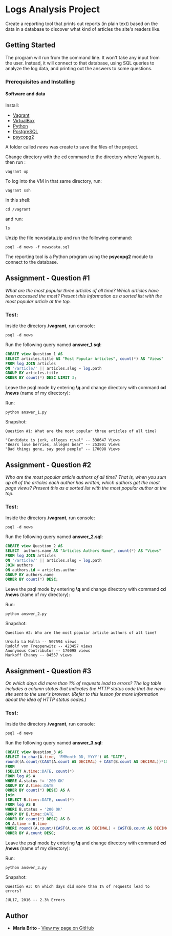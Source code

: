 # Logs Analysis Project

Create a reporting tool that prints out reports (in plain text) based on the data in a database to discover what kind of articles the site's readers like.

## Getting Started

The program will run from the command line. It won't take any input from the user. Instead, it will connect to that database, using SQL queries to analyze the log data, and printing out the answers to some questions.

### Prerequisites and Installing

#### Software and data

Install: 
* [Vagrant](https://www.vagrantup.com/)
* [VirtualBox](https://www.virtualbox.org/)
* [Python](https://www.python.org/)
* [PostgreSQL](https://www.postgresql.org/) 
* [psycopg2](https://pypi.python.org/pypi/psycopg2)


A folder called *news* was create to save the files of the project.

Change directory with the cd command to the directory where Vagrant is, then run :
```
vagrant up
```

To log into the VM in that same directory, run:
```
vagrant ssh
```

In this shell:
```
cd /vagrant
```
and run:
```
ls
```
Unzip the file newsdata.zip and run the following command: 
```
psql -d news -f newsdata.sql
```

The reporting tool is a Python program using the **psycopg2** module to connect to the database.

## Assignment - Question #1

*What are the most popular three articles of all time? Which articles have been accessed the most? Present this information as a sorted list with the most popular article at the top.*

### Test:
Inside the directory **/vagrant**, run console:

```
psql -d news
```

Run the following query named **answer_1.sql**:
```sql
CREATE view Question_1 AS
SELECT articles.title AS "Most Popular Articles", count(*) AS "Views"
FROM log JOIN articles
ON '/article/' || articles.slug = log.path
GROUP BY articles.title
ORDER BY count(*) DESC LIMIT 3;
```
Leave the psql mode by entering **\q** and change directory with command **cd /news** (name of my directory):

Run:
```
python answer_1.py
```

Snapshot:
```
Question #1: What are the most popular three articles of all time?

"Candidate is jerk, alleges rival" -- 338647 Views
"Bears love berries, alleges bear" -- 253801 Views
"Bad things gone, say good people" -- 170098 Views
```

## Assignment - Question #2

*Who are the most popular article authors of all time? That is, when you sum up all of the articles each author has written, which authors get the most page views? Present this as a sorted list with the most popular author at the top.*

### Test:

Inside the directory **/vagrant**, run console:
```
psql -d news
```

Run the following query named **answer_2.sql**:
```sql
CREATE view Question_2 AS
SELECT  authors.name AS "Articles Authors Name", count(*) AS "Views"
FROM log JOIN articles
ON '/article/' || articles.slug = log.path
JOIN authors
ON authors.id = articles.author
GROUP BY authors.name
ORDER BY count(*) DESC;
```
Leave the psql mode by entering **\q** and change directory with command **cd /news** (name of my directory):

Run:
```
python answer_2.py
```

Snapshot:
```
Question #2: Who are the most popular article authors of all time?

Ursula La Multa -- 507594 views
Rudolf von Treppenwitz -- 423457 views
Anonymous Contributor -- 170098 views
Markoff Chaney -- 84557 views
```

## Assignment - Question #3

*On which days did more than 1% of requests lead to errors? The log table includes a column status that indicates the HTTP status code that the news site sent to the user's browser. (Refer to this lesson for more information about the idea of HTTP status codes.)*

### Test:

Inside the directory **/vagrant**, run console:

```
psql -d news
```

Run the following query named **answer_3.sql**:
```sql 
CREATE view Question_3 AS
SELECT to_char(A.time, 'FMMonth DD, YYYY') AS "DATE",
round((A.count/(CAST(A.count AS DECIMAL) + CAST(B.count AS DECIMAL))*100), 1) AS "Errors"
FROM
(SELECT A.time::DATE, count(*)
FROM log AS A
WHERE A.status != '200 OK' 
GROUP BY A.time::DATE
ORDER BY count(*) DESC) AS A
join
(SELECT B.time::DATE, count(*)
FROM log AS B
WHERE B.status = '200 OK' 
GROUP BY B.time::DATE
ORDER BY count(*) DESC) AS B
ON A.time = B.time
WHERE round((A.count/(CAST(A.count AS DECIMAL) + CAST(B.count AS DECIMAL))*100), 1) > 1
ORDER BY A.count DESC;
```
Leave the psql mode by entering **\q** and change directory with command **cd /news** (name of my directory):

Run:
```
python answer_3.py
```

Snapshot:
```
Question #3: On which days did more than 1% of requests lead to errors?

JUL17, 2016 -- 2.3% Errors
```

## Author

* **Maria Brito** - [View my page on GitHub](https://happycodecamper.github.io/)

